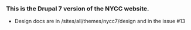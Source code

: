 ### This is the Drupal 7 version of the NYCC website.

- Design docs are in /sites/all/themes/nycc7/design and in the issue #13
